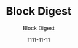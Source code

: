 ---
layout: media
title: Block Digest
date: 1111-11-11
categories: ['YouTube']
author: ['Block Digest']
excerpt: Sign in now to see your channels and recommendations!.
external_url: https://www.youtube.com/c/blockdigest
---